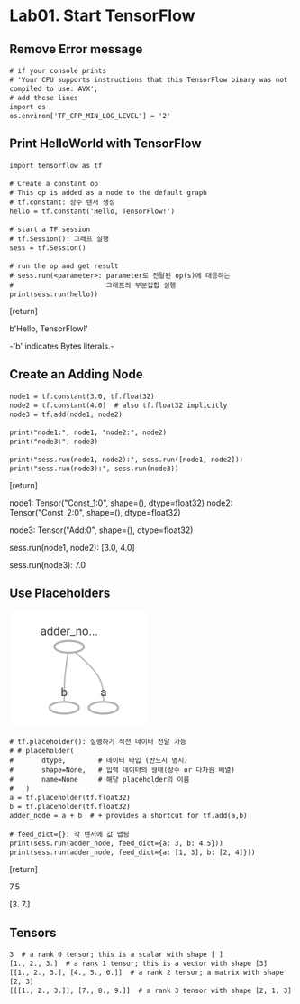 # Lab01. Start TensorFlow

## Remove Error message

    # if your console prints
    # 'Your CPU supports instructions that this TensorFlow binary was not compiled to use: AVX',
    # add these lines
    import os
    os.environ['TF_CPP_MIN_LOG_LEVEL'] = '2'

## Print HelloWorld with TensorFlow
   
    import tensorflow as tf
        
    # Create a constant op
    # This op is added as a node to the default graph
    # tf.constant: 상수 텐서 생성
    hello = tf.constant('Hello, TensorFlow!')
    
    # start a TF session
    # tf.Session(): 그래프 실행
    sess = tf.Session()
    
    # run the op and get result
    # sess.run(<parameter>: parameter로 전달된 op(s)에 대응하는
    #                       그래프의 부분집합 실행
    print(sess.run(hello))
    
[return]

b'Hello, TensorFlow!'

-'b' indicates Bytes literals.-

## Create an Adding Node
    
    node1 = tf.constant(3.0, tf.float32)
    node2 = tf.constant(4.0)  # also tf.float32 implicitly
    node3 = tf.add(node1, node2)
    
    print("node1:", node1, "node2:", node2)
    print("node3:", node3)
    
    print("sess.run(node1, node2):", sess.run([node1, node2]))
    print("sess.run(node3):", sess.run(node3))
    
[return]

node1: Tensor("Const_1:0", shape=(), dtype=float32) node2: Tensor("Const_2:0", shape=(), dtype=float32)

node3: Tensor("Add:0", shape=(), dtype=float32)

sess.run(node1, node2): [3.0, 4.0]

sess.run(node3): 7.0

    
## Use Placeholders

![picture_graph](picture_graph.png)
    
    # tf.placeholder(): 실행하기 직전 데이터 전달 가능
    # # placeholder(
    #       dtype,        # 데이터 타입 (반드시 명시)
    #       shape=None,   # 입력 데이터의 형태(상수 or 다차원 배열)
    #       name=None     # 해당 placeholder의 이름
    #   )
    a = tf.placeholder(tf.float32)
    b = tf.placeholder(tf.float32)
    adder_node = a + b  # + provides a shortcut for tf.add(a,b)
    
    # feed_dict={}: 각 텐서에 값 맵핑
    print(sess.run(adder_node, feed_dict={a: 3, b: 4.5}))
    print(sess.run(adder_node, feed_dict={a: [1, 3], b: [2, 4]}))
   
[return]

7.5

[3. 7.]
    
## Tensors
    
    3  # a rank 0 tensor; this is a scalar with shape [ ]
    [1., 2., 3.]  # a rank 1 tensor; this is a vector with shape [3]
    [[1., 2., 3.], [4., 5., 6.]]  # a rank 2 tensor; a matrix with shape [2, 3]
    [[[1., 2., 3.]], [7., 8., 9.]]  # a rank 3 tensor with shape [2, 1, 3]
